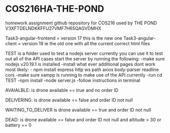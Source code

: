 # COS216HA-THE-POND
homework assignment github repository for COS216 used by THE POND 
V3XFTDELNDKKFFU27VMF7H65QAGVDMHX


Task3-angular-frontend = version 17 this is the new one 
Task3-angular-client = version 19 ie the old one with all the current correct html files 

TEST is a folder used to test a nodejs server 
currently you can use it to test out all of the API cases 
start the server by running the following:
    -make sure nodejs v20.19.1 is installed
    -install what ever additional pages dont work most likely:
        - npm install express http ws path axios body-parser readline cors
    -make sure xampp is running to make use of the API currently
    -run cd TEST
    -npm install
    -node server.js
    -follow instructions in terminal 


AVAIALBLE: is drone available == true and no order ID

DELIVERING: is drone available == false and order ID not null

WAITING_TO_DELIVER is drone available == true and order ID not null

DEAD: is drone available == false and order ID not null and altitude > 30 or battery == 0